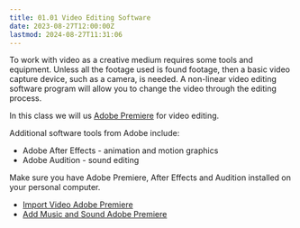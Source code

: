 ```yaml
---
title: 01.01 Video Editing Software
date: 2023-08-27T12:00:00Z
lastmod: 2024-08-27T11:31:06
---
```


To work with video as a creative medium requires some tools and equipment. Unless all the footage used is found footage, then a basic video capture device, such as a camera, is needed. A non-linear video editing software program will allow you to change the video through the editing process.

In this class we will us [Adobe Premiere](../../../../video/adobe-premiere-pro/adobe-premiere.md) for video editing.

Additional software tools from Adobe include:

- Adobe After Effects - animation and motion graphics
- Adobe Audition - sound editing

Make sure you have Adobe Premiere, After Effects and Audition installed on your personal computer.

- [Import Video Adobe Premiere](../../../../video/adobe-premiere-pro/how-to-import-video-into-premiere-pro.md)
- [Add Music and Sound Adobe Premiere](../../../../video/adobe-premiere-pro/adobe-premiere-add-music-and-sound.md)
